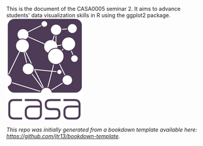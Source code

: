 
This is the document of the CASA0005 seminar 2. It aims to advance students' data visualization skills in R using the ggplot2 package.  
![](casa_logo.jpg)

*This repo was initially generated from a bookdown template available here: https://github.com/jtr13/bookdown-template.*

